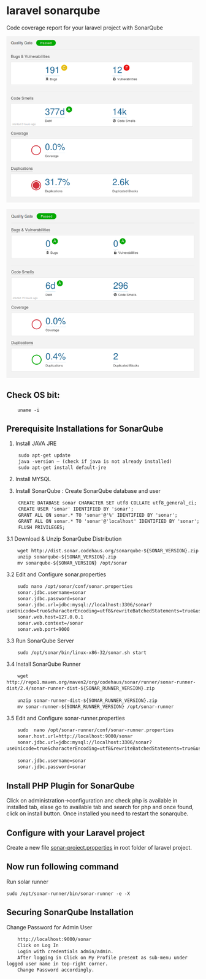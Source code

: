 # laravel sonarqube
Code coverage report for your laravel project with SonarQube


![Alt text](screenshot-1.png?raw=true "php Project 1")

![Alt text](screenshot-2.png?raw=true "php Project 2")


## Check OS bit:
 		uname -i

## Prerequisite Installations for SonarQube

1. Install JAVA JRE

		sudo apt-get update
		java -version — (check if java is not already installed)
		sudo apt-get install default-jre


2. Install MYSQL


3. Install SonarQube :
Create SonarQube database and user

		CREATE DATABASE sonar CHARACTER SET utf8 COLLATE utf8_general_ci;
		CREATE USER 'sonar' IDENTIFIED BY 'sonar';
		GRANT ALL ON sonar.* TO 'sonar'@'%' IDENTIFIED BY 'sonar';
		GRANT ALL ON sonar.* TO 'sonar'@'localhost' IDENTIFIED BY 'sonar';
		FLUSH PRIVILEGES;



3.1 Download & Unzip SonarQube Distribution


		wget http://dist.sonar.codehaus.org/sonarqube-${SONAR_VERSION}.zip
		unzip sonarqube-${SONAR_VERSION}.zip
		mv sonarqube-${SONAR_VERSION} /opt/sonar

 3.2 Edit and Configure sonar.properties


		sudo nano /opt/sonar/conf/sonar.properties
		sonar.jdbc.username=sonar
		sonar.jdbc.password=sonar
		sonar.jdbc.url=jdbc:mysql://localhost:3306/sonar?useUnicode=true&characterEncoding=utf8&rewriteBatchedStatements=true&useConfigs=maxPerformance
		sonar.web.host=127.0.0.1
		sonar.web.context=/sonar
 		sonar.web.port=9000


3.3 Run SonarQube Server


		sudo /opt/sonar/bin/linux-x86-32/sonar.sh start



3.4 Install SonarQube Runner


		wget http://repo1.maven.org/maven2/org/codehaus/sonar/runner/sonar-runner-dist/2.4/sonar-runner-dist-${SONAR_RUNNER_VERSION}.zip

		unzip sonar-runner-dist-${SONAR_RUNNER_VERSION}.zip
		mv sonar-runner-${SONAR_RUNNER_VERSION} /opt/sonar-runner



 3.5 Edit and Configure sonar-runner.properties


		sudo  nano /opt/sonar-runner/conf/sonar-runner.properties
		sonar.host.url=http://localhost:9000/sonar
		sonar.jdbc.url=jdbc:mysql://localhost:3306/sonar?useUnicode=true&characterEncoding=utf8&rewriteBatchedStatements=true&useConfigs=maxPerformance

		sonar.jdbc.username=sonar
		sonar.jdbc.password=sonar




## Install PHP Plugin for SonarQube

Click on administration->configuration anc check php is available in installed tab, elase go to available tab and search for php and once found, click on install button. Once installed you need to restart the sonarqube.



## Configure with your Laravel project

 Create a new file  [sonar-project.properties](sonar-project.properties) in root folder of laravel project.

	



## Now run following command

Run solar runner

 	sudo /opt/sonar-runner/bin/sonar-runner -e -X



## Securing SonarQube Installation

Change Password for Admin User

    	http://localhost:9000/sonar
    	Click on Log In
    	Login with credentials admin/admin.
    	After logging in Click on My Profile present as sub-menu under logged user name in top-right corner.
    	Change Password accordingly.
